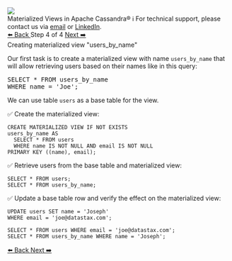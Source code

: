 <!-- TOP -->
<div class="top">
  <img src="https://datastax-academy.github.io/katapod-shared-assets/images/ds-academy-logo.svg" />
  <div class="scenario-title-section">
    <span class="scenario-title">Materialized Views in Apache Cassandra®</span>
    <span class="scenario-subtitle">ℹ️ For technical support, please contact us via <a href="mailto:aleksandr.volochnev@datastax.com">email</a> or <a href="https://dtsx.io/aleks">LinkedIn</a>.</span> 
  </div>
</div>

<!-- NAVIGATION -->
<div id="navigation-top" class="navigation-top">
 <a href='command:katapod.loadPage?[{"step":"step3"}]'
   class="btn btn-dark navigation-top-left">⬅️ Back
 </a>
<span class="step-count"> Step 4 of 4</span>
 <a href='command:katapod.loadPage?[{"step":"finish"}]' 
    class="btn btn-dark navigation-top-right">Next ➡️
  </a>
</div>

<!-- CONTENT -->

<div class="step-title">Creating materialized view "users_by_name"</div>

Our first task is to create a materialized view with name `users_by_name` that will allow retrieving 
users based on their names like in this query:

<pre class="non-executable-code">
SELECT * FROM users_by_name
WHERE name = 'Joe';
</pre>

We can use table `users` as a base table for the view.

✅ Create the materialized view:
```
CREATE MATERIALIZED VIEW IF NOT EXISTS 
users_by_name AS 
  SELECT * FROM users
  WHERE name IS NOT NULL AND email IS NOT NULL
PRIMARY KEY ((name), email);
```

✅ Retrieve users from the base table and materialized view:
```
SELECT * FROM users;
SELECT * FROM users_by_name;
```

✅ Update a base table row and verify the effect on the materialized view:
```
UPDATE users SET name = 'Joseph' 
WHERE email = 'joe@datastax.com';

SELECT * FROM users WHERE email = 'joe@datastax.com';
SELECT * FROM users_by_name WHERE name = 'Joseph';
```

<!-- NAVIGATION -->
<div id="navigation-bottom" class="navigation-bottom">
 <a href='command:katapod.loadPage?[{"step":"step3"}]'
   class="btn btn-dark navigation-bottom-left">⬅️ Back
 </a>
 <a href='command:katapod.loadPage?[{"step":"finish"}]'
    class="btn btn-dark navigation-bottom-right">Next ➡️
  </a>
</div>

